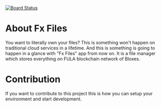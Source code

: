 [![Board Status](https://dev.azure.com/Functionland/1ecafc59-99e6-4081-9036-1c592c9f5fd4/8e986e8c-f622-431d-8cb4-3876326598c8/_apis/work/boardbadge/9236b333-dc9d-49a2-ac3a-c9f67d233f14)](https://dev.azure.com/Functionland/1ecafc59-99e6-4081-9036-1c592c9f5fd4/_boards/board/t/8e986e8c-f622-431d-8cb4-3876326598c8/Microsoft.RequirementCategory)
# About Fx Files
You want to literally own your files? This is something won't happen on traditional cloud services in a lifetime. And this is something is going to happen in a glance with "Fx Files" app from now on. It is a file manager which stores everything on FULA blockchain network of Bloxes.

# Contribution
If you want to contribute to this project this is how you can setup your environment and start development.
